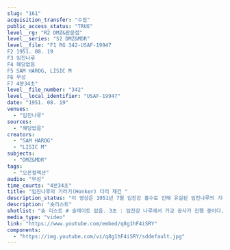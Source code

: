 ```yaml
---
slug: "161"
acquisition_transfer: "수집"
public_access_status: "TRUE"
level__rg: "R2 DMZ&판문점"
level__series: "S2 DMZ&MDR"
level__file: "F1 RG 342-USAF-19947
F2 1951. 08. 19
F3 임진나루
F4 해당없음 
F5 SAM HAROG, LISIC M
F6 무성 
F7 4분34초"
level__file_number: "342"
level__local_identifier: "USAF-19947"
date: "1951. 08. 19"
venues: 
  - "임진나루"
sources: 
  - "해당없음"
creators: 
  - "SAM HAROG"
  - "LISIC M"
subjects: 
  - "DMZ&MDR"
tags: 
  - "오픈컬렉션"
audio: "무성"
time_courts: "4분34초"
title: "임진나루의 기러기(Honker) 다리 재건 "
description_status: "이 영상은 1951년 7월 임진강 홍수로 인해 유실된 임진나루의 기러기(Honker) 다리 재건장면이다. "
description: "숏리스트"
shotlist: "숏 리스트 # 슬레이트 없음. 3초 : 임진강 나루에서 가교 공사가 진행 중이다. # 슬레이트 1분10초 : 1951년 8월 18일, 장소 개성 미군들이 임진나루에서 가교 공사를 계속하고 있다. 교각 세우기 작업. (2분05초) 임진강 가교가 완성 되어 가고 있다. "
media_type: "video"
link: "https://www.youtube.com/embed/q8g1hF4iSRY"
components: 
  - "https://img.youtube.com/vi/q8g1hF4iSRY/sddefault.jpg"
---
```

